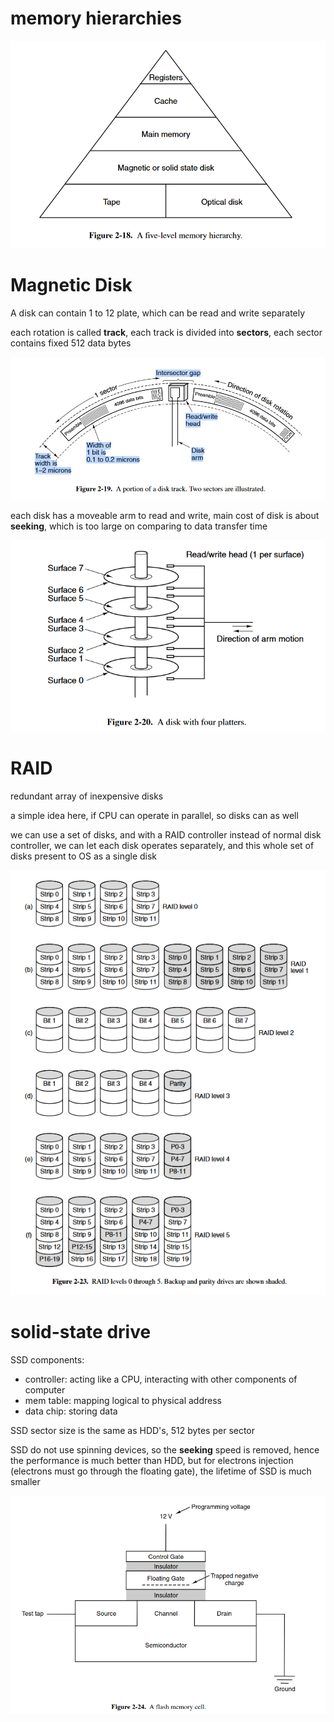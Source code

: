 # memory hierarchies

![](2023-06-03-10-08-31.png)

# Magnetic Disk

A disk can contain 1 to 12 plate, which can be read and write separately

each rotation is called **track**, each track is divided into **sectors**, each sector contains fixed 512 data bytes

![](2023-06-03-10-20-41.png)

each disk has a moveable arm to read and write, main cost of disk is about **seeking**, which is too large on comparing to data transfer time

![](2023-06-03-10-25-27.png)

# RAID

redundant array of inexpensive disks

a simple idea here, if CPU can operate in parallel, so disks can as well

we can use a set of disks, and with a RAID controller instead of normal disk controller, we can let each disk operates separately, and this whole set of disks present to OS as a single disk

![](2023-06-03-10-38-58.png)

# solid-state drive

SSD components:
- controller: acting like a CPU, interacting with other components of computer
- mem table: mapping logical to physical address
- data chip: storing data
  
SSD sector size is the same as HDD's, 512 bytes per sector

SSD do not use spinning devices, so the **seeking** speed is removed, hence the performance is much better than HDD, but for electrons injection (electrons must go through the floating gate), the lifetime of SSD is much smaller

![](2023-06-05-16-06-07.png)    